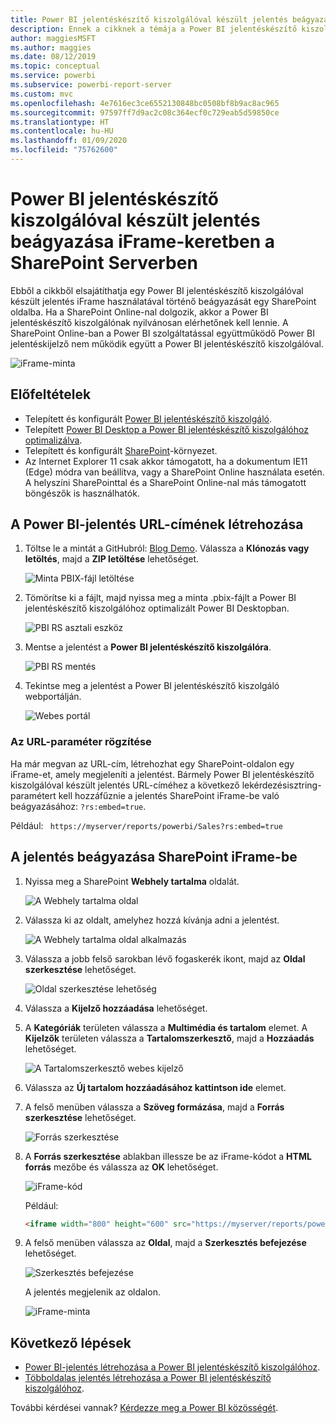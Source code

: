 ```yaml
---
title: Power BI jelentéskészítő kiszolgálóval készült jelentés beágyazása iFrame-keretben a SharePoint Serverben
description: Ennek a cikknek a témája a Power BI jelentéskészítő kiszolgálóval készült jelentések beágyazása iFrame-keretben a SharePoint Serverben
author: maggiesMSFT
ms.author: maggies
ms.date: 08/12/2019
ms.topic: conceptual
ms.service: powerbi
ms.subservice: powerbi-report-server
ms.custom: mvc
ms.openlocfilehash: 4e7616ec3ce6552130848bc0508bf8b9ac8ac965
ms.sourcegitcommit: 97597ff7d9ac2c08c364ecf0c729eab5d59850ce
ms.translationtype: HT
ms.contentlocale: hu-HU
ms.lasthandoff: 01/09/2020
ms.locfileid: "75762600"
---
```

# <a name="embed-a-power-bi-report-server-report-using-an-iframe-in-sharepoint-server"></a>Power BI jelentéskészítő kiszolgálóval készült jelentés beágyazása iFrame-keretben a SharePoint Serverben

Ebből a cikkből elsajátíthatja egy Power BI jelentéskészítő kiszolgálóval készült jelentés iFrame használatával történő beágyazását egy SharePoint oldalba. Ha a SharePoint Online-nal dolgozik, akkor a Power BI jelentéskészítő kiszolgálónak nyilvánosan elérhetőnek kell lennie. A SharePoint Online-ban a Power BI szolgáltatással együttműködő Power BI jelentéskijelző nem működik együtt a Power BI jelentéskészítő kiszolgálóval.  

![iFrame-minta](media/quickstart-embed/quickstart_embed_01.png)

## <a name="prerequisites"></a>Előfeltételek
* Telepített és konfigurált [Power BI jelentéskészítő kiszolgáló](https://powerbi.microsoft.com/report-server/).
* Telepített [Power BI Desktop a Power BI jelentéskészítő kiszolgálóhoz optimalizálva](install-powerbi-desktop.md).
* Telepített és konfigurált [SharePoint](https://docs.microsoft.com/sharepoint/install/install)-környezet.
* Az Internet Explorer 11 csak akkor támogatott, ha a dokumentum IE11 (Edge) módra van beállítva, vagy a SharePoint Online használata esetén. A helyszíni SharePointtal és a SharePoint Online-nal más támogatott böngészők is használhatók.

## <a name="create-the-power-bi-report-url"></a>A Power BI-jelentés URL-címének létrehozása

1. Töltse le a mintát a GitHubról: [Blog Demo](https://github.com/Microsoft/powerbi-desktop-samples). Válassza a **Klónozás vagy letöltés**, majd a **ZIP letöltése** lehetőséget.

    ![Minta PBIX-fájl letöltése](media/quickstart-embed/quickstart_embed_14.png)

2. Tömörítse ki a fájlt, majd nyissa meg a minta .pbix-fájlt a Power BI jelentéskészítő kiszolgálóhoz optimalizált Power BI Desktopban.

    ![PBI RS asztali eszköz](media/quickstart-embed/quickstart_embed_02.png)

3. Mentse a jelentést a **Power BI jelentéskészítő kiszolgálóra**. 

    ![PBI RS mentés](media/quickstart-embed/quickstart_embed_03.png)

4. Tekintse meg a jelentést a Power BI jelentéskészítő kiszolgáló webportálján.

    ![Webes portál](media/quickstart-embed/quickstart_embed_04.png)

### <a name="capture-the-url-parameter"></a>Az URL-paraméter rögzítése

Ha már megvan az URL-cím, létrehozhat egy SharePoint-oldalon egy iFrame-et, amely megjeleníti a jelentést. Bármely Power BI jelentéskészítő kiszolgálóval készült jelentés URL-címéhez a következő lekérdezésisztring-paramétert kell hozzáfűznie a jelentés SharePoint iFrame-be való beágyazásához: `?rs:embed=true`.

   Például:
    ``` 
    https://myserver/reports/powerbi/Sales?rs:embed=true
    ```
## <a name="embed-the-report-in-a-sharepoint-iframe"></a>A jelentés beágyazása SharePoint iFrame-be

1. Nyissa meg a SharePoint **Webhely tartalma** oldalát.

    ![A Webhely tartalma oldal](media/quickstart-embed/quickstart_embed_05.png)

2. Válassza ki az oldalt, amelyhez hozzá kívánja adni a jelentést.

    ![A Webhely tartalma oldal alkalmazás](media/quickstart-embed/quickstart_embed_06.png)

3. Válassza a jobb felső sarokban lévő fogaskerék ikont, majd az **Oldal szerkesztése** lehetőséget.

    ![Oldal szerkesztése lehetőség](media/quickstart-embed/quickstart_embed_07.png)

4. Válassza a **Kijelző hozzáadása** lehetőséget.

5. A **Kategóriák** területen válassza a **Multimédia és tartalom** elemet. A **Kijelzők** területen válassza a **Tartalomszerkesztő**, majd a **Hozzáadás** lehetőséget.

    ![A Tartalomszerkesztő webes kijelző](media/quickstart-embed/quickstart_embed_09.png)

6. Válassza az **Új tartalom hozzáadásához kattintson ide** elemet.

7. A felső menüben válassza a **Szöveg formázása**, majd a **Forrás szerkesztése** lehetőséget.

     ![Forrás szerkesztése](media/quickstart-embed/quickstart_embed_11.png)

8. A **Forrás szerkesztése** ablakban illessze be az iFrame-kódot a **HTML forrás** mezőbe és válassza az **OK** lehetőséget.

    ![iFrame-kód](media/quickstart-embed/quickstart_embed_12.png)

     Például:
     ```html
     <iframe width="800" height="600" src="https://myserver/reports/powerbi/Sales?rs:embed=true" frameborder="0" allowFullScreen="true"></iframe>
     ```

9. A felső menüben válassza az **Oldal**, majd a **Szerkesztés befejezése** lehetőséget.

    ![Szerkesztés befejezése](media/quickstart-embed/quickstart_embed_13.png)

    A jelentés megjelenik az oldalon.

    ![iFrame-minta](media/quickstart-embed/quickstart_embed_01.png)

## <a name="next-steps"></a>Következő lépések

- [Power BI-jelentés létrehozása a Power BI jelentéskészítő kiszolgálóhoz](quickstart-create-powerbi-report.md).  
- [Többoldalas jelentés létrehozása a Power BI jelentéskészítő kiszolgálóhoz](quickstart-create-paginated-report.md).  

További kérdései vannak? [Kérdezze meg a Power BI közösségét](https://community.powerbi.com/). 
